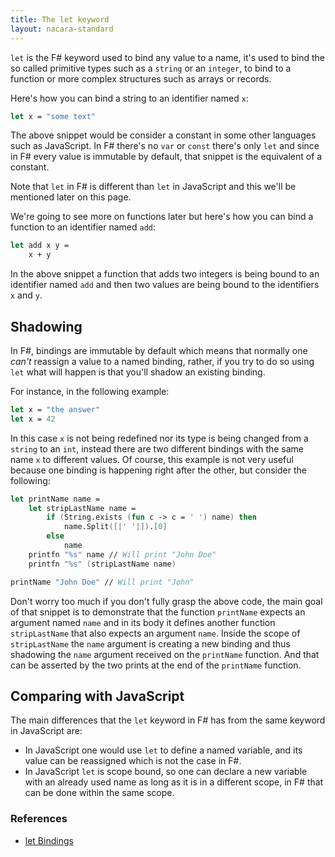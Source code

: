 ```yaml
---
title: The let keyword
layout: nacara-standard
---
```


`let` is the F# keyword used to bind any value to a name, it's used to bind the so called primitive types such as a `string` or an `integer`, to bind to a function or more complex structures such as arrays or records.

Here's how you can bind a string to an identifier named `x`:

```fsharp
let x = "some text"
```

The above snippet would be consider a constant in some other languages such as JavaScript. In F# there's no `var` or `const` there's only `let` and since in F# every value is immutable by default, that snippet is the equivalent of a constant.

Note that `let` in F# is different than `let` in JavaScript and this we'll be mentioned later on this page.

We're going to see more on functions later but here's how you can bind a function to an identifier named `add`:

```fsharp
let add x y =
    x + y
```

In the above snippet a function that adds two integers is being bound to an identifier named `add` and then two values are being bound to the identifiers `x` and `y`.

## Shadowing

In F#, bindings are immutable by default which means that normally one _can't_ reassign a value to a named binding, rather, if you try to do so using `let` what will happen is that you'll shadow an existing binding.

For instance, in the following example:

```fsharp
let x = "the answer"
let x = 42
```

In this case `x` is not being redefined nor its type is being changed from a `string` to an `int`, instead there are two different bindings with the same name `x` to different values. Of course, this example is not very useful because one binding is happening right after the other, but consider the following:

```fsharp
let printName name =
    let stripLastName name =
        if (String.exists (fun c -> c = ' ') name) then
            name.Split([|' '|]).[0]
        else
            name
    printfn "%s" name // Will print "John Doe"
    printfn "%s" (stripLastName name)

printName "John Doe" // Will print "John"
```

Don't worry too much if you don't fully grasp the above code, the main goal of that snippet is to demonstrate that the function `printName` expects an argument named `name` and in its body it defines another function `stripLastName` that also expects an argument `name`. Inside the scope of `stripLastName` the `name` argument is creating a new binding and thus shadowing the `name` argument received on the `printName` function. And that can be asserted by the two prints at the end of the `printName` function.

## Comparing with JavaScript

The main differences that the `let` keyword in F# has from the same keyword in JavaScript are:

- In JavaScript one would use `let` to define a named variable, and its value can be reassigned which is not the case in F#.
- In JavaScript `let` is scope bound, so one can declare a new variable with an already used name as long as it is in a different scope, in F# that can be done within the same scope.

### References

- [let Bindings](https://docs.microsoft.com/en-us/dotnet/fsharp/language-reference/functions/let-bindings)
